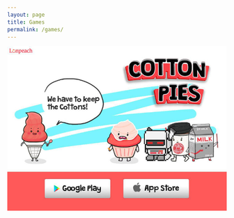 ```yaml
---
layout: page
title: Games
permalink: /games/
---
```

<script>
(function(global, $) {
    /**
     * 이미지 프리로딩.
     * @constructor
     * @requires {Class} jQuery
     * @param {DomElement} obj - DOM Image Element
     * @param {Function} cbf - 콜백함수
     * @returns {*}
     */
    function ImagePreload(obj, cbf)
    {
        if(!(this instanceof ImagePreload)) {
            return new ImagePreload(obj, cbf);
        }

        var that = this;
        this.image = $(obj);
        this.checkload = function(image)
        {
            if(cbf) cbf();
        };

        this.image.one('load',function() { that.checkload(this); }).each(function() {if(this.complete) $(this).trigger('load');});
    }

    /**
     * 이미지의 본래 사이즈를 구하는 함수.
     * @requires {Class} ImagePreload
     * @param {DOMElement} obj - DOM Image Element
     * @param {Function} cbf - 콜백함수
     * @returns {*}
     */
    function imageOriginalSize(obj, cbf)
    {

        var target = obj,
            tempImage = new Image();

        tempImage.src = target.src;
        tempImage.style.position = 'absolute';
        tempImage.style.left = '-9999px';
        tempImage.style.visibility = 'hidden';
        tempImage.style.width = 'auto';
        tempImage.style.height = 'auto';

        document.body.appendChild(tempImage);

        new ImagePreload(tempImage, function() {

            target.setAttribute('orgwidth', tempImage.offsetWidth);
            target.setAttribute('orgheight', tempImage.offsetHeight);

            document.body.removeChild(tempImage);
            if(cbf) cbf();
        });
    }

    /**
     * Window 창에 따라 Map 좌표 재계산.
     * @requires {Class} jQuery
     * @requires {Class} ImagePreload
     * @requires {Function} imageOriginalSize
     * @param {string} mapSelector  - 적용할 셀럭터 지정. (#id, .class, etc)
     * @returns {*}
     */
    function mapResizable( mapSelector ) {

        function resize() {

            var $map = $(this),
                $area = $map.find('area'),
                $image = $('[usemap="#' + $map.attr('name') + '"]'),
                ratio = $image.width() / $map.data('ORIGIN_WIDTH');

            for(var k = 0, z = $area.length; k<z; k++) {
                var coords = $area.eq(k).attr("coords").split(', ');

                for(var i=0; i<coords.length; i++) {
                    var nums = coords[i].split(',');

                    for(var j=0; j<nums.length; j++) {
                        nums[j] = parseFloat(nums[j] * ratio).toFixed(2);
                    }

                    coords[i] = nums.join(',');
                }
                $area.eq(k).attr("coords", coords.join(","));
            }

            $map.data('ORIGIN_WIDTH', $image.width());
        }

        function revertMatrix() {
            var $map = $(this),
                $area = $map.find('area');

            for(var i = 0, j = $area.length; i<j; i++) {
                $area.eq(i).attr('coords', $area.eq(i).data('ORIGIN_MATRIX') )
            }
        }

        function initialize() {
            var $map = $(this),
                $area = $map.find('area'),
                $image = $('[usemap="#' + $map.attr('name') + '"]'),
                ev = $._data(this, 'events');

            if(ev && ev.revertMatrix) {
                console.error('이 메세지는 Selector 가 중첩 되었을 때에 발생 합니다. 중복 호출 되는 Selector가 있는지 확인이 필요합니다.', this);
                return;
            }

            $map.on('setResize', resize);
            $map.on('revertMatrix', revertMatrix);

            for(var i = 0, j = $image.length; i < j; i++) {
                imageOriginalSize($image.eq(0).get(0), function() {
                    $map.data({
                        'ORIGIN_WIDTH' : parseInt($image.attr('orgwidth'),10)
                    }).trigger('setResize');
                });
            }
            for(var k = 0, z = $area.length; k < z; k++) {
                $area.eq(k).data({
                    'ORIGIN_MATRIX' : $area.eq(k).attr('coords')
                });
            }
            $(window).on('resize.mapResizable', function() { $map.trigger('setResize'); });
        }
        return this.each(initialize);
    }
    $.fn.mapResizable = mapResizable;
})(this, jQuery);
</script>

<div class="visual">
  <img src="/images/cotton_pies_banner.jpg" alt="Cotton Pies 소개" usemap="#eventMap" />
  <map name="eventMap" id="eventMap" class="eventMap">
    <area shape="rect" coords="135,480,375,555" href="http://goo.gl/hv4gdS" alt="Google Play Store" target="_blank">
    <area shape="rect" coords="420,480,660,555" href="http://goo.gl/WKbHFS" alt="App Store" target="_blank">
  </map>
</div>

<script>
    $('#eventMap').mapResizable(); // id 대응.
    $('.eventMap').mapResizable(); // class 대응.
</script>